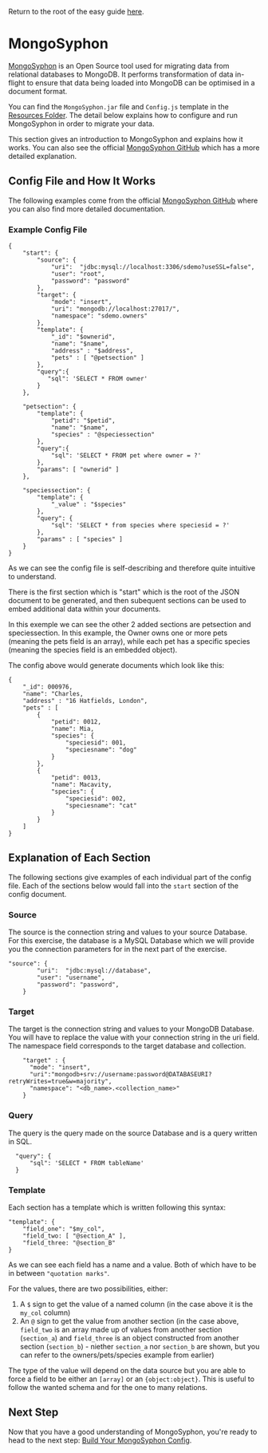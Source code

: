 Return to the root of the easy guide [here](..).

# MongoSyphon
[MongoSyphon](https://github.com/johnlpage/MongoSyphon) is an Open Source tool used for migrating data from relational databases to MongoDB. It performs transformation of data in-flight to ensure that data being loaded into MongoDB can be optimised in a document format. 

You can find the `MongoSyphon.jar` file and `Config.js` template in the [Resources Folder](../../../resources/). The detail below explains how to configure and run MongoSyphon in order to migrate your data. 

This section gives an introduction to MongoSyphon and explains how it works. You can also see the official [MongoSyphon GitHub](https://github.com/johnlpage/MongoSyphon) which has a more detailed explanation. 

## Config File and How It Works

The following examples come from the official [MongoSyphon GitHub](https://github.com/johnlpage/MongoSyphon) where you can also find more detailed documentation. 

### Example Config File

```
{
	"start": {
		"source": {
			"uri":  "jdbc:mysql://localhost:3306/sdemo?useSSL=false",
			"user": "root",
			"password": "password"
		},
		"target": {
			"mode": "insert",
			"uri": "mongodb://localhost:27017/",
			"namespace": "sdemo.owners"
		},
		"template": {
			"_id": "$ownerid",
			"name": "$name",
			"address" : "$address",
			"pets" : [ "@petsection" ]
		},
		"query":{
		   "sql": 'SELECT * FROM owner'
		}
	},

	"petsection": {
		"template": {
			"petid": "$petid",
			"name": "$name",
			"species" : "@speciessection"
		},
		"query":{
			"sql": 'SELECT * FROM pet where owner = ?'
		},
		"params": [ "ownerid" ]
	},

	"speciessection": {
		"template": {
			"_value" : "$species"
		},
		"query": {
			"sql": 'SELECT * from species where speciesid = ?'
		},
		"params" : [ "species" ]
	}
}
```

As we can see the config file is self-describing and therefore quite intuitive to understand.

There is the first section which is "start" which is the root of the JSON document to be generated, and then subequent sections can be used to embed additional data within your documents. 

In this exemple we can see the other 2 added sections are petsection and speciessection. In this example, the Owner owns one or more pets (meaning the pets field is an array), while each pet has a specific species (meaning the species field is an embedded object). 

The config above would generate documents which look like this:
```
{
	"_id": 000976,
	"name": "Charles,
	"address" : "16 Hatfields, London",
	"pets" : [
		{
			"petid": 0012,
			"name": Mia,
			"species": {
				"speciesid": 001,
				"speciesname": "dog"
			}
		},
		{
			"petid": 0013,
			"name": Macavity,
			"species": {
				"speciesid": 002,
				"speciesname": "cat"
			}
		}
	]
}
```

## Explanation of Each Section

The following sections give examples of each individual part of the config file. Each of the sections below would fall into the `start` section of the config document. 

### Source 

The source is the connection string and values to your source Database. For this exercise, the database is a MySQL Database which we will provide you the connection parameters for in the next part of the exercise. 

```
"source": {
        "uri":  "jdbc:mysql://database",
        "user": "username",
        "password": "password",
    }
```

### Target

The target is the connection string and values to your MongoDB Database. You will have to replace the value with your connection string in the uri field. The namespace field corresponds to the target database and collection.

```
    "target" : {
      "mode": "insert",
      "uri":"mongodb+srv://username:password@DATABASEURI?retryWrites=true&w=majority",
      "namespace": "<db_name>.<collection_name>"
    }
```

### Query

The query is the query made on the source Database and is a query written in SQL.

```
  "query": {
      "sql": 'SELECT * FROM tableName'
  }
```

### Template

Each section has a template which is written following this syntax:

```
"template": {
	"field_one": "$my_col",
	"field_two: [ "@section_A" ],
	"field_three: "@section_B"
}
```

As we can see each field has a name and a value. Both of which have to be in between `"quotation marks"`.

For the values, there are two possibilities, either:
1. A `$` sign to get the value of a named column (in the case above it is the `my_col` column)
2. An `@` sign to get the value from another section (in the case above, `field_two` is an array made up of values from another section (`section_a`) and `field_three` is an object constructed from another section (`section_b`) - niether `section_a` nor `section_b` are shown, but you can refer to the owners/pets/species example from earlier)

The type of the value will depend on the data source but you are able to force a field to be either an `[array]` or an `{object:object}`. This is useful to follow the wanted schema and for the one to many relations.

## Next Step

Now that you have a good understanding of MongoSyphon, you're ready to head to the next step: [Build Your MongoSyphon Config](build-mongosyphon-config.md).